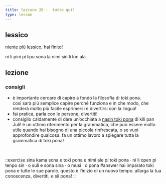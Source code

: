 ```yaml
---
title: lezione 20 -  tutto qui!
type: lesson
---
```

## lessico
niente più lessico, hai finito!

ni li pini pi lipu sona la nimi sin li lon ala

## lezione
### consigli
- è importante cercare di capire a fondo la filosofia di toki pona. \
così sarà più semplice capire perché funziona e in che modo, che renderà molto più facile esprimersi e divertirsi con la lingua!
- fai pratica, parla con le persone, divertiti!
- consiglio caldamente di dare un’occhiata a [nasin toki pona](https://github.com/kilipan/nasin-toki) di kili pan Juli! è un ottimo riferimento per la grammatica, che può essere molto utile quando hai bisogno di una piccola rinfrescata, o se vuoi approfondire qualcosa. fa un ottimo lavoro a spiegare tutta la grammatica di toki pona!

<br>

::exercise
sina kama sona e toki pona e nimi ale pi toki pona · ni li open pi tenpo sin · o suli e sona sina · o musi · o pona
#answer
hai imparato toki pona e tutte le sue parole. questo è l’inizio di un nuovo tempo. allarga la tua conoscenza, divertiti, e sii pona!
::